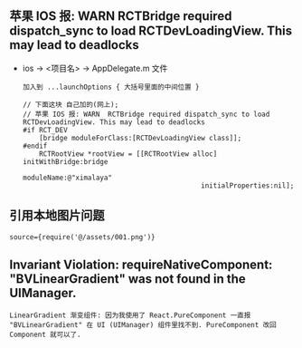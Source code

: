   
##  苹果 IOS 报: WARN  RCTBridge required dispatch_sync to load RCTDevLoadingView. This may lead to deadlocks

  - ios -> <项目名> -> AppDelegate.m 文件
   
        加入到 ...launchOptions { 大括号里面的中间位置 }

        // 下面这块 自己加的(网上);  
        // 苹果 IOS 报: WARN  RCTBridge required dispatch_sync to load RCTDevLoadingView. This may lead to deadlocks
        #if RCT_DEV
            [bridge moduleForClass:[RCTDevLoadingView class]];
        #endif
            RCTRootView *rootView = [[RCTRootView alloc] initWithBridge:bridge
                                                            moduleName:@"ximalaya"
                                                    initialProperties:nil];


##  引用本地图片问题
    source={require('@/assets/001.png')}

##  Invariant Violation: requireNativeComponent: "BVLinearGradient" was not found in the UIManager.
    LinearGradient 渐变组件: 因为我使用了 React.PureComponent 一直报 "BVLinearGradient" 在 UI (UIManager) 组件里找不到. PureComponent 改回 Component 就可以了.